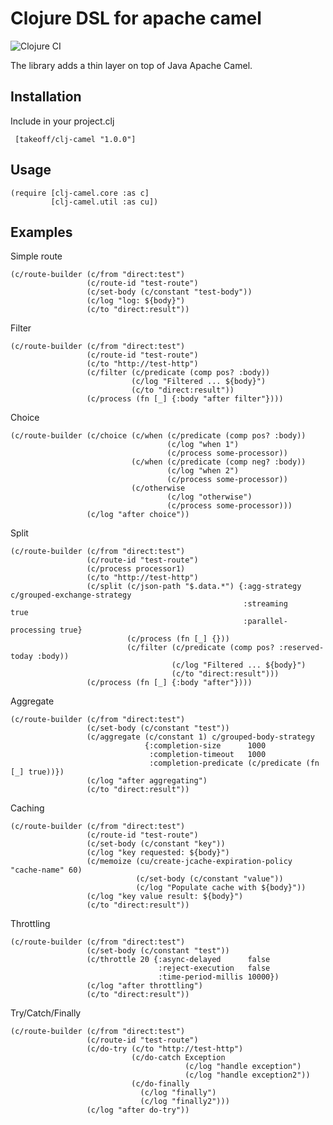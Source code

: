 # Clojure DSL for apache camel

![Clojure CI](https://github.com/TakeoffTech/clj-camel/workflows/Clojure%20CI/badge.svg)

The library adds a thin layer on top of Java Apache Camel.

## Installation

Include in your project.clj

     [takeoff/clj-camel "1.0.0"]


## Usage

    (require [clj-camel.core :as c]
             [clj-camel.util :as cu])

## Examples

Simple route

    (c/route-builder (c/from "direct:test")
                     (c/route-id "test-route")
                     (c/set-body (c/constant "test-body"))
                     (c/log "log: ${body}")
                     (c/to "direct:result"))

Filter

    (c/route-builder (c/from "direct:test")
                     (c/route-id "test-route")
                     (c/to "http://test-http")
                     (c/filter (c/predicate (comp pos? :body))
                               (c/log "Filtered ... ${body}")
                               (c/to "direct:result"))
                     (c/process (fn [_] {:body "after filter"})))

Choice

    (c/route-builder (c/choice (c/when (c/predicate (comp pos? :body))
                                       (c/log "when 1")
                                       (c/process some-processor))
                               (c/when (c/predicate (comp neg? :body))
                                       (c/log "when 2")
                                       (c/process some-processor))
                               (c/otherwise
                                       (c/log "otherwise")
                                       (c/process some-processor)))
                     (c/log "after choice"))

Split

    (c/route-builder (c/from "direct:test")
                     (c/route-id "test-route")
                     (c/process processor1)
                     (c/to "http://test-http")
                     (c/split (c/json-path "$.data.*") {:agg-strategy        c/grouped-exchange-strategy
                                                        :streaming           true
                                                        :parallel-processing true}
                              (c/process (fn [_] {}))
                              (c/filter (c/predicate (comp pos? :reserved-today :body))
                                        (c/log "Filtered ... ${body}")
                                        (c/to "direct:result")))
                     (c/process (fn [_] {:body "after"})))

Aggregate

    (c/route-builder (c/from "direct:test")
                     (c/set-body (c/constant "test"))
                     (c/aggregate (c/constant 1) c/grouped-body-strategy
                                  {:completion-size      1000
                                   :completion-timeout   1000
                                   :completion-predicate (c/predicate (fn [_] true))})
                     (c/log "after aggregating")
                     (c/to "direct:result"))

Caching

    (c/route-builder (c/from "direct:test")
                     (c/route-id "test-route")
                     (c/set-body (c/constant "key"))
                     (c/log "key requested: ${body}")
                     (c/memoize (cu/create-jcache-expiration-policy "cache-name" 60)
                                (c/set-body (c/constant "value"))
                                (c/log "Populate cache with ${body}"))
                     (c/log "key value result: ${body}")
                     (c/to "direct:result"))

Throttling

    (c/route-builder (c/from "direct:test")
                     (c/set-body (c/constant "test"))
                     (c/throttle 20 {:async-delayed      false
                                     :reject-execution   false
                                     :time-period-millis 10000})
                     (c/log "after throttling")
                     (c/to "direct:result"))
                     
Try/Catch/Finally

    (c/route-builder (c/from "direct:test")
                     (c/route-id "test-route")
                     (c/do-try (c/to "http://test-http")
                               (c/do-catch Exception
                                           (c/log "handle exception")
                                           (c/log "handle exception2"))
                               (c/do-finally
                                 (c/log "finally")
                                 (c/log "finally2")))
                     (c/log "after do-try"))

